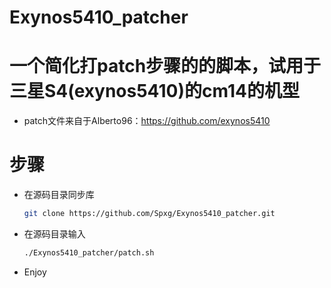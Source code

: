 # Exynos5410_patcher
# 一个简化打patch步骤的的脚本，试用于三星S4(exynos5410)的cm14的机型
* patch文件来自于Alberto96：https://github.com/exynos5410

# 步骤
* 在源码目录同步库
   ```sh
   git clone https://github.com/Spxg/Exynos5410_patcher.git
   ```
* 在源码目录输入
   ```sh
   ./Exynos5410_patcher/patch.sh
   ```
* Enjoy
